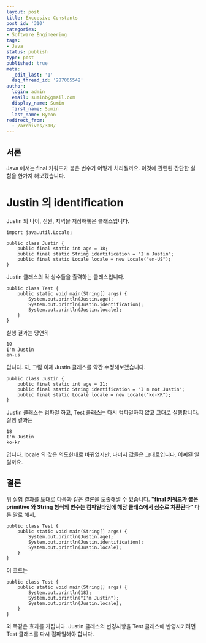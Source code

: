 ```yaml
---
layout: post
title: Exccesive Constants
post_id: '310'
categories:
- Software Engineering
tags:
- Java
status: publish
type: post
published: true
meta:
  _edit_last: '1'
  dsq_thread_id: '287065542'
author:
  login: admin
  email: suminb@gmail.com
  display_name: Sumin
  first_name: Sumin
  last_name: Byeon
redirect_from:
  - /archives/310/
---
```

서론
----

Java 에서는 final 키워드가 붙은 변수가 어떻게 처리될까요. 이것에 관련된 간단한 실험을 한가지 해보겠습니다.

# Justin 의 identification

Justin 의 나이, 신원, 지역을 저장해놓은 클래스입니다.

	import java.util.Locale;

	public class Justin {
		public final static int age = 18;
		public final static String identification = "I'm Justin";
		public final static Locale locale = new Locale("en-US");
	}

Justin 클래스의 각 상수들을 출력하는 클래스입니다.

	public class Test {
		public static void main(String[] args) {
			System.out.println(Justin.age);
			System.out.println(Justin.identification);
			System.out.println(Justin.locale);
		}
	}

실행 결과는 당연히

	18
	I'm Justin
	en-us

입니다. 자, 그럼 이제 Justin 클래스를 약간 수정해보겠습니다.

	public class Justin {
		public final static int age = 21;
		public final static String identification = "I'm not Justin";
		public final static Locale locale = new Locale("ko-KR");
	}

Justin 클래스는 컴파일 하고, Test 클래스는 다시 컴파일하지 않고 그대로 실행합니다. 실행 결과는

	18
	I'm Justin
	ko-kr

입니다. locale 의 값은 의도한대로 바뀌었지만, 나머지 값들은 그대로입니다. 어찌된 일일까요.

결론
----

위 실험 결과를 토대로 다음과 같은 결론을 도출해낼 수 있습니다. __"final 키워드가 붙은 primitive 와 String 형식의 변수는 컴파일타임에 해당 클래스에서 <acronym title="hard coding 된">상수</acronym>로 치환된다"__ 다른 말로 해서,

	public class Test {
		public static void main(String[] args) {
			System.out.println(Justin.age);
			System.out.println(Justin.identification);
			System.out.println(Justin.locale);
		}
	}

이 코드는

	public class Test {
		public static void main(String[] args) {
			System.out.println(18);
			System.out.println("I'm Justin");
			System.out.println(Justin.locale);
		}
	}

와 똑같은 효과를 가집니다. Justin 클래스의 변경사항을 Test 클래스에 반영시키려면 Test 클래스를 다시 컴파일해야 합니다.

